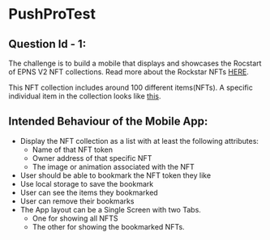 # PushProTest

## Question Id - 1:

The challenge is to build a mobile that displays and showcases the Rocstart of EPNS V2 NFT collections. Read more about the Rockstar NFTs [HERE](https://opensea.io/collection/rockstars-of-epns-v2).

This NFT collection includes around 100 different items(NFTs). A specific individual item in the collection looks like [this](https://opensea.io/assets/ethereum/0xa2b885e7065ea59a3251489715ca80de5ff642f8/1).

## Intended Behaviour of the Mobile App:

- Display the NFT collection as a list with at least the following attributes:
  - Name of that NFT token
  - Owner address of that specific NFT
  - The image or animation associated with the NFT
- User should be able to bookmark the NFT token they like
- Use local storage to save the bookmark
- User can see the items they bookmarked
- User can remove their bookmarks
- The App layout can be a Single Screen with two Tabs.
  - One for showing all NFTS
  - The other for showing the bookmarked NFTs.
